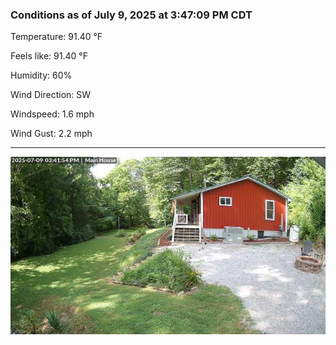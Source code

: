 ### Conditions as of July 9, 2025 at 3:47:09 PM CDT 

Temperature: 91.40 &deg;F

Feels like: 91.40 &deg;F

Humidity: 60%

Wind Direction: SW

Windspeed: 1.6 mph

Wind Gust: 2.2 mph

---

<img src="./images/latest.jpeg"/>


